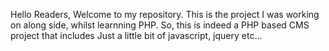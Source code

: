 Hello Readers, Welcome to my repository.
This is the project I was working on along side, whilst learnning PHP.
So, this is indeed a PHP based CMS project that includes Just a little bit of javascript, jquery etc...
